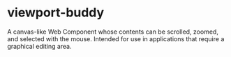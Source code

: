 # viewport-buddy
A canvas-like Web Component whose contents can be scrolled, zoomed, and selected with the mouse. Intended for use in applications that require a graphical editing area.
